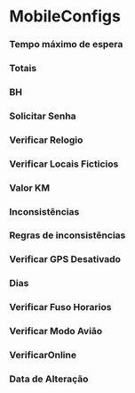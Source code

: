 # MobileConfigs

### Tempo máximo de espera
<!-- GPSEspera -->

### Totais 
<!-- ExibirTotais -->

### BH 
<!-- ExibirBH -->

### Solicitar Senha 
<!-- SolicitarSenha -->

### Verificar Relogio
<!-- VerificarRelogio -->

### Verificar Locais Ficticios 
<!-- VerificarLocaisFicticios -->

### Valor KM 
<!-- ValorKM -->

### Inconsistências
<!-- NotificarIncons -->

### Regras de inconsistências
<!-- NotificarRegrasIncons -->

### Verificar GPS Desativado 
<!-- VerificarGPSDesativado -->

### Dias
<!-- DiasConsulta -->

### Verificar Fuso Horarios
<!-- VerificarFusoHrAuto -->

### Verificar Modo Avião 
<!-- VerificarModoAviao -->

### VerificarOnline 
<!-- VerificarOnline -->

### Data de Alteração
 <!-- DtAlter -->